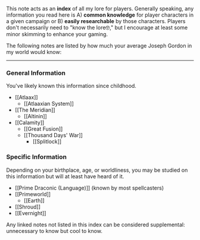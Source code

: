 This note acts as an **index** of all my lore for players. Generally speaking, any information you read here is A) **common knowledge** for player characters in a given campaign or B) **easily researchable** by those characters. Players don't necessarily need to "know the lore🤓," but I encourage at least some minor skimming to enhance your gaming. 

The following notes are listed by how much your average Joseph Gordon in my world would know:

---
### General Information
You've likely known this information since childhood.
* [[Atlaax]]
	* [[Atlaaxian System]]
* [[The Meridian]]
	* [[Altinin]]
* [[Calamity]]
	* [[Great Fusion]]
	* [[Thousand Days' War]]
		* [[Splitlock]]
### Specific Information
Depending on your birthplace, age, or worldliness, you may be studied on this information but will at least have heard of it.
* [[Prime Draconic (Language)]] (known by most spellcasters)
* [[Primeworld]]
	* [[Earth]]
* [[Shroud]]
* [[Evernight]]

Any linked notes not listed in this index can be considered supplemental: unnecessary to know but cool to know.
